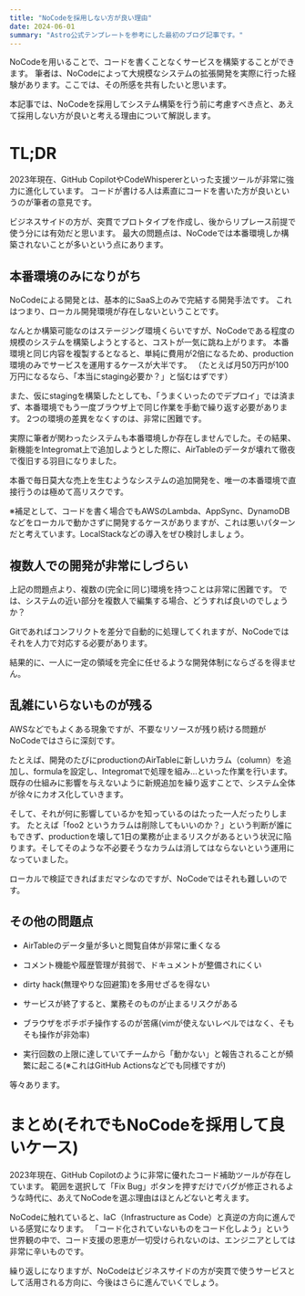 ```yaml
---
title: "NoCodeを採用しない方が良い理由"
date: 2024-06-01
summary: "Astro公式テンプレートを参考にした最初のブログ記事です。"
---
```


NoCodeを用いることで、コードを書くことなくサービスを構築することができます。
筆者は、NoCodeによって大規模なシステムの拡張開発を実際に行った経験があります。ここでは、その所感を共有したいと思います。

本記事では、NoCodeを採用してシステム構築を行う前に考慮すべき点と、あえて採用しない方が良いと考える理由について解説します。

# TL;DR
2023年現在、GitHub CopilotやCodeWhispererといった支援ツールが非常に強力に進化しています。
コードが書ける人は素直にコードを書いた方が良いというのが筆者の意見です。

ビジネスサイドの方が、突貫でプロトタイプを作成し、後からリプレース前提で使う分には有効だと思います。
最大の問題点は、NoCodeでは本番環境しか構築されないことが多いという点にあります。

## 本番環境のみになりがち
NoCodeによる開発とは、基本的にSaaS上のみで完結する開発手法です。
これはつまり、ローカル開発環境が存在しないということです。

なんとか構築可能なのはステージング環境くらいですが、NoCodeである程度の規模のシステムを構築しようとすると、コストが一気に跳ね上がります。
本番環境と同じ内容を複製するとなると、単純に費用が2倍になるため、production環境のみでサービスを運用するケースが大半です。
（たとえば月50万円が100万円になるなら、「本当にstaging必要か？」と悩むはずです）

また、仮にstagingを構築したとしても、「うまくいったのでデプロイ」では済まず、本番環境でもう一度ブラウザ上で同じ作業を手動で繰り返す必要があります。
2つの環境の差異をなくすのは、非常に困難です。

実際に筆者が関わったシステムも本番環境しか存在しませんでした。その結果、新機能をIntegromat上で追加しようとした際に、AirTableのデータが壊れて徹夜で復旧する羽目になりました。

本番で毎日莫大な売上を生むようなシステムの追加開発を、唯一の本番環境で直接行うのは極めて高リスクです。

※補足として、コードを書く場合でもAWSのLambda、AppSync、DynamoDBなどをローカルで動かさずに開発するケースがありますが、これは悪いパターンだと考えています。LocalStackなどの導入をぜひ検討しましょう。

## 複数人での開発が非常にしづらい

上記の問題点より、複数の(完全に同じ)環境を持つことは非常に困難です。
では、システムの近い部分を複数人で編集する場合、どうすれば良いのでしょうか？

Gitであればコンフリクトを差分で自動的に処理してくれますが、NoCodeではそれを人力で対応する必要があります。

結果的に、一人に一定の領域を完全に任せるような開発体制にならざるを得ません。

## 乱雑にいらないものが残る
AWSなどでもよくある現象ですが、不要なリソースが残り続ける問題がNoCodeではさらに深刻です。

たとえば、開発のたびにproductionのAirTableに新しいカラム（column）を追加し、formulaを設定し、Integromatで処理を組み…といった作業を行います。
既存の仕組みに影響を与えないように新規追加を繰り返すことで、システム全体が徐々にカオス化していきます。

そして、それが何に影響しているかを知っているのはたった一人だったりします。
たとえば「foo2 というカラムは削除してもいいのか？」という判断が誰にもできず、productionを壊して1日の業務が止まるリスクがあるという状況に陥ります。そしてそのような不必要そうなカラムは消してはならないという運用になっていました。

ローカルで検証できればまだマシなのですが、NoCodeではそれも難しいのです。

## その他の問題点
- AirTableのデータ量が多いと閲覧自体が非常に重くなる

- コメント機能や履歴管理が貧弱で、ドキュメントが整備されにくい

- dirty hack(無理やりな回避策)を多用せざるを得ない

- サービスが終了すると、業務そのものが止まるリスクがある

- ブラウザをポチポチ操作するのが苦痛(vimが使えないレベルではなく、そもそも操作が非効率)

- 実行回数の上限に達していてチームから「動かない」と報告されることが頻繁に起こる(※これはGitHub Actionsなどでも同様ですが)


等々あります。

# まとめ(それでもNoCodeを採用して良いケース)
2023年現在、GitHub Copilotのように非常に優れたコード補助ツールが存在しています。
範囲を選択して「Fix Bug」ボタンを押すだけでバグが修正されるような時代に、あえてNoCodeを選ぶ理由はほとんどないと考えます。

NoCodeに触れていると、IaC（Infrastructure as Code）と真逆の方向に進んでいる感覚になります。
「コード化されていないものをコード化しよう」という世界観の中で、コード支援の恩恵が一切受けられないのは、エンジニアとしては非常に辛いものです。

繰り返しになりますが、NoCodeはビジネスサイドの方が突貫で使うサービスとして活用される方向に、今後はさらに進んでいくでしょう。
